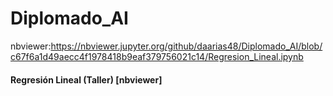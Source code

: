 # Diplomado_AI
nbviewer:https://nbviewer.jupyter.org/github/daarias48/Diplomado_AI/blob/c67f6a1d49aecc4f1978418b9eaf379756021c14/Regresion_Lineal.ipynb
#### Regresión Lineal (Taller) [nbviewer]
